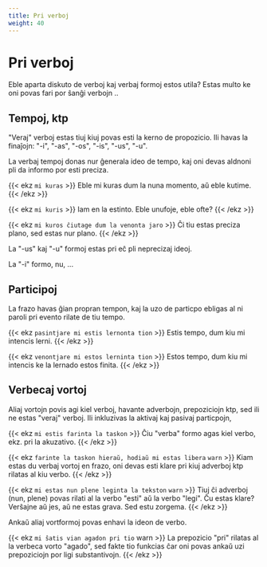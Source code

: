 ```yaml
---
title: Pri verboj
weight: 40
---
```


# Pri verboj

Eble aparta diskuto de verboj kaj verbaj formoj estos utila? Estas multo ke oni povas fari por ŝanĝi verbojn ..

## Tempoj, ktp

"Veraj" verboj estas tiuj kiuj povas esti la kerno de propozicio. Ili havas la finaĵojn: "-i", "-as", "-os", "-is", "-us", "-u".

La verbaj tempoj donas nur ĝenerala ideo de tempo, kaj oni devas aldnoni pli da informo por esti preciza.

{{< ekz `mi kuras` >}}
Eble mi kuras dum la nuna momento, aŭ eble kutime.
{{< /ekz >}}

{{< ekz `mi kuris` >}}
Iam en la estinto. Eble unufoje, eble ofte?
{{< /ekz >}}

{{< ekz `mi kuros ĉiutage dum la venonta jaro` >}}
Ĉi tiu estas preciza plano, sed estas nur plano.
{{< /ekz >}}

La "-us" kaj "-u" formoj estas pri eĉ pli neprecizaj ideoj.

La "-i" formo, nu, ...

## Participoj

La frazo havas ĝian propran tempon, kaj la uzo de particpo ebligas al ni paroli pri evento rilate de tiu tempo.

{{< ekz `pasintjare mi estis lernonta tion` >}}
Estis tempo, dum kiu mi intencis lerni.
{{< /ekz >}}

{{< ekz `venontjare mi estos lerninta tion` >}}
Estos tempo, dum kiu mi intencis ke la lernado estos finita.
{{< /ekz >}}

## Verbecaj vortoj

Aliaj vortojn povis agi kiel verboj, havante adverbojn, prepoziciojn ktp, sed ili ne estas "veraj" verboj. Ili inkluzivas la aktivaj kaj pasivaj particpojn,

{{< ekz `mi estis farinta la taskon` >}}
Ĉiu "verba" formo agas kiel verbo, ekz. pri la akuzativo.
{{< /ekz >}}

{{< ekz `farinte la taskon hieraŭ, hodiaŭ mi estas libera` `warn` >}}
Kiam estas du verbaj vortoj en frazo, oni devas esti klare pri kiuj adverboj ktp rilatas al kiu verbo.
{{< /ekz >}}

{{< ekz `mi estas nun plene leginta la tekston` `warn` >}}
Tiuj ĉi adverboj (nun, plene) povas rilati al la verbo "esti" aŭ la verbo "legi". Ĉu estas klare? Verŝajne aŭ jes, aŭ ne estas grava. Sed estu zorgema.
{{< /ekz >}}

Ankaŭ aliaj vortformoj povas enhavi la ideon de verbo.

{{< ekz `mi ŝatis vian agadon pri tio` warn >}}
La prepozicio "pri" rilatas al la verbeca vorto "agado", sed fakte tio funkcias ĉar oni povas ankaŭ uzi prepoziciojn por ligi substantivojn.
{{< /ekz >}}
